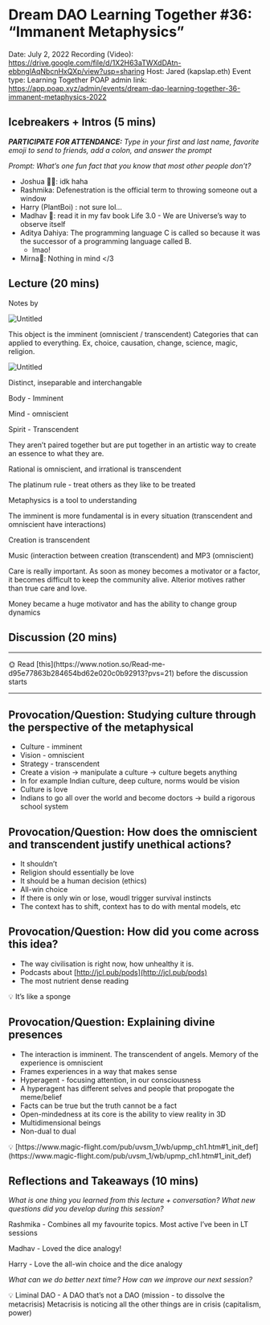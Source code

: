 # Dream DAO Learning Together #36: “Immanent Metaphysics”

Date: July 2, 2022
Recording (Video): https://drive.google.com/file/d/1X2H63aTWXdDAtn-ebbnglAqNbcnHxQXp/view?usp=sharing
Host: Jared (kapslap.eth)
Event type: Learning Together
POAP admin link: https://app.poap.xyz/admin/events/dream-dao-learning-together-36-immanent-metaphysics-2022

## Icebreakers + Intros (5 mins)

***PARTICIPATE FOR ATTENDANCE:** Type in your first and last name, favorite emoji to send to friends, add a colon, and answer the prompt*

*Prompt: What’s one fun fact that you know that most other people don’t?*

- Joshua ✌🏼: idk haha
- Rashmika: Defenestration is the official term to throwing someone out a window
- Harry (PlantBoi) : not sure lol…
- Madhav 🚀:  read it in my fav book Life 3.0 - We are Universe’s way to observe itself
- Aditya Dahiya: The programming language C is called so because it was the successor of a programming language called B.
    - lmao!
- Mirna🤩: Nothing in mind </3

## Lecture (20 mins)

Notes by <Rashmika Vinakota>

![Untitled](Dream%20DAO%20Learning%20Together%20#36%20%E2%80%9CImmanent%20Metaphys%20d8eb016cb8d2489bb76f2ddcaf915ad8/Untitled.png)

This object is the imminent (omniscient / transcendent) Categories that can applied to everything. Ex, choice, causation, change, science, magic, religion. 

![Untitled](Dream%20DAO%20Learning%20Together%20#36%20%E2%80%9CImmanent%20Metaphys%20d8eb016cb8d2489bb76f2ddcaf915ad8/Untitled%201.png)

Distinct, inseparable and interchangable

Body - Imminent

Mind - omniscient

Spirit - Transcendent

They aren’t paired together but are put together in an artistic way to create an essence to what they are. 

Rational is omniscient, and irrational is transcendent

The platinum rule - treat others as they like to be treated

Metaphysics is a tool to understanding

The imminent is more fundamental is in every situation (transcendent and omniscient have interactions)

Creation is transcendent 

Music (interaction between creation (transcendent) and MP3 (omniscient)

Care is really important. As soon as money becomes a motivator or a factor, it becomes difficult to keep the community alive. Alterior motives rather than true care and love. 

Money became a huge motivator and has the ability to change group dynamics

## Discussion (20 mins)

---

<aside>
🌞 Read [this](https://www.notion.so/Read-me-d95e77863b284654bd62e020c0b92913?pvs=21) before the discussion starts

</aside>

---

## Provocation/Question: Studying culture through the perspective of the metaphysical

- Culture - imminent
- Vision - omniscient
- Strategy - transcendent
- Create a vision → manipulate a culture → culture begets anything
- In for example Indian culture, deep culture, norms would be vision
- Culture is love
- Indians to go all over the world and become doctors → build a rigorous school system

## Provocation/Question: How does the omniscient and transcendent justify unethical actions?

- It shouldn’t
- Religion should essentially be love
- It should be a human decision (ethics)
- All-win choice
- If there is only win or lose, woudl trigger survival instincts
- The context has to shift, context has to do with mental models, etc

## Provocation/Question: How did you come across this idea?

- The way civilisation is right now, how unhealthy it is.
- Podcasts about [http://jcl.pub/pods](http://jcl.pub/pods)
- The most nutrient dense reading

<aside>
💡 It’s like a sponge

</aside>

## Provocation/Question: Explaining divine presences

- The interaction is imminent. The transcendent of angels. Memory of the experience is omniscient
- Frames experiences in a way that makes sense
- Hyperagent - focusing attention, in our consciousness
- A hyperagent has different selves and people that propogate the meme/belief
- Facts can be true but the truth cannot be a fact
- Open-mindedness at its core is the ability to view reality in 3D
- Multidimensional beings
- Non-dual to dual

<aside>
💡 [https://www.magic-flight.com/pub/uvsm_1/wb/upmp_ch1.htm#1_init_def](https://www.magic-flight.com/pub/uvsm_1/wb/upmp_ch1.htm#1_init_def)

</aside>

## Reflections and Takeaways (10 mins)

*What is one thing you learned from this lecture + conversation? What new questions did you develop during this session?*

Rashmika - Combines all my favourite topics. Most active I’ve been in LT sessions

Madhav - Loved the dice analogy!

Harry - Love the all-win choice and the dice analogy

*What can we do better next time? How can we improve our next session?* 

<aside>
💡 Liminal DAO - A DAO that’s not a DAO (mission - to dissolve the metacrisis)
Metacrisis is noticing all the other things are in crisis (capitalism, power)

</aside>